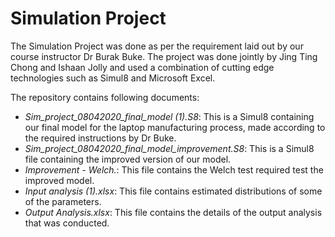 # Simulation Project
The Simulation Project was done as per the requirement laid out by our course instructor Dr Burak Buke. The project was done jointly by Jing Ting Chong and Ishaan Jolly and used a combination of cutting edge technologies such as Simul8 and Microsoft Excel. 

The repository contains following documents: 


* *Sim_project_08042020_final_model (1).S8*: This is a Simul8 containing our final model for the laptop manufacturing process, made according to the required instructions by Dr Buke. 
* *Sim_project_08042020_final_model_improvement.S8*: This is a Simul8 file containing the improved version of our model.
* *Improvement - Welch.*: This file contains the Welch test required test the improved model.
* *Input analysis (1).xlsx*: This file contains estimated distributions of some of the parameters. 
* *Output Analysis.xlsx*: This file contains the details of the output analysis that was conducted. 
